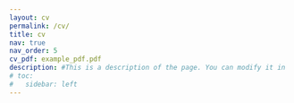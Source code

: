 ```yaml
---
layout: cv
permalink: /cv/
title: cv
nav: true
nav_order: 5
cv_pdf: example_pdf.pdf
description: #This is a description of the page. You can modify it in '_pages/cv.md'. You can also change or remove the top pdf download button.
# toc:
#   sidebar: left
---
```

